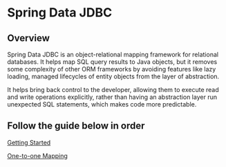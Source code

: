 # Spring Data JDBC

## Overview

Spring Data JDBC is an object-relational mapping framework for relational databases.
It helps map SQL query results to Java objects,
but it removes some complexity of other ORM frameworks by
avoiding features like lazy loading, managed lifecycles of entity objects
from the layer of abstraction.

It helps bring back control to the developer,
allowing them to execute read and write operations explicitly,
rather than having an abstraction layer run unexpected SQL statements,
which makes code more predictable.

## Follow the guide below in order

[Getting Started](./getting-started.md)

[One-to-one Mapping](./one-to-one.md)
